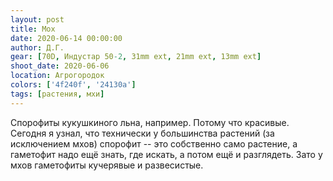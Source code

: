 ```yaml
---
layout: post
title: Мох
date: 2020-06-14 00:00:00
author: Д.Г.
gear: [70D, Индустар 50-2, 31mm ext, 21mm ext, 13mm ext]
shoot_date: 2020-06-06
location: Агрогородок
colors: ['4f240f', '24130a']
tags: [растения, мхи]
---
```

Спорофиты кукушкиного льна, например. Потому что красивые. Сегодня я узнал, что технически у большинства растений (за исключением мхов) спорофит -- это собственно само растение, а гаметофит надо ещё знать, где искать, а потом ещё и разглядеть. Зато у мхов гаметофиты кучерявые и развесистые.
